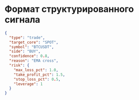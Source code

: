 # Формат структурированного сигнала

```json
{
  "type": "trade",
  "target_core": "SPOT",
  "symbol": "BTCUSDT",
  "side": "BUY",
  "confidence": 0.8,
  "reason": "EMA cross",
  "risk": {
    "max_loss_pct": 1.0,
    "take_profit_pct": 1.5,
    "stop_loss_pct": 0.5,
    "leverage": 1
  }
}
```
